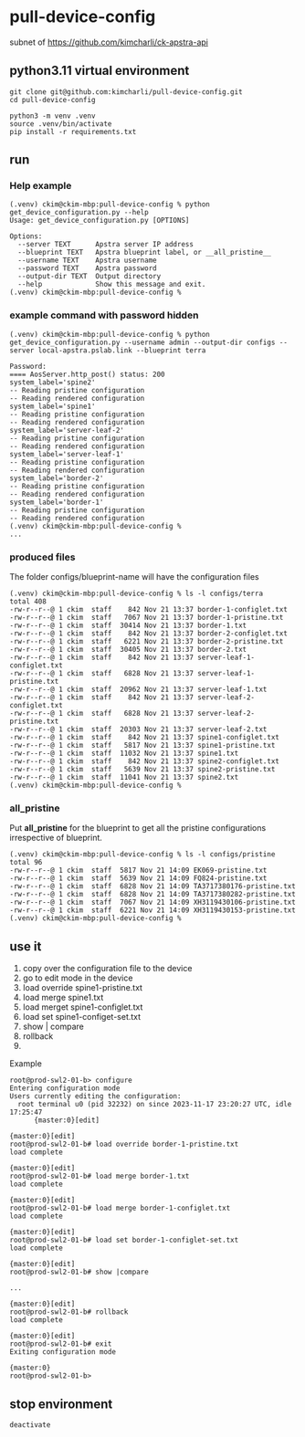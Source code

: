 # pull-device-config

subnet of https://github.com/kimcharli/ck-apstra-api

## python3.11 virtual environment

```
git clone git@github.com:kimcharli/pull-device-config.git
cd pull-device-config

python3 -m venv .venv
source .venv/bin/activate
pip install -r requirements.txt  
```

## run

### Help example
```
(.venv) ckim@ckim-mbp:pull-device-config % python get_device_configuration.py --help
Usage: get_device_configuration.py [OPTIONS]

Options:
  --server TEXT      Apstra server IP address
  --blueprint TEXT   Apstra blueprint label, or __all_pristine__
  --username TEXT    Apstra username
  --password TEXT    Apstra password
  --output-dir TEXT  Output directory
  --help             Show this message and exit.
(.venv) ckim@ckim-mbp:pull-device-config % 
```

### example command with password hidden
```
(.venv) ckim@ckim-mbp:pull-device-config % python get_device_configuration.py --username admin --output-dir configs --server local-apstra.pslab.link --blueprint terra

Password: 
==== AosServer.http_post() status: 200
system_label='spine2'
-- Reading pristine configuration
-- Reading rendered configuration
system_label='spine1'
-- Reading pristine configuration
-- Reading rendered configuration
system_label='server-leaf-2'
-- Reading pristine configuration
-- Reading rendered configuration
system_label='server-leaf-1'
-- Reading pristine configuration
-- Reading rendered configuration
system_label='border-2'
-- Reading pristine configuration
-- Reading rendered configuration
system_label='border-1'
-- Reading pristine configuration
-- Reading rendered configuration
(.venv) ckim@ckim-mbp:pull-device-config % 
...

```

### produced files
The folder configs/blueprint-name will have the configuration files
```
(.venv) ckim@ckim-mbp:pull-device-config % ls -l configs/terra
total 408
-rw-r--r--@ 1 ckim  staff    842 Nov 21 13:37 border-1-configlet.txt
-rw-r--r--@ 1 ckim  staff   7067 Nov 21 13:37 border-1-pristine.txt
-rw-r--r--@ 1 ckim  staff  30414 Nov 21 13:37 border-1.txt
-rw-r--r--@ 1 ckim  staff    842 Nov 21 13:37 border-2-configlet.txt
-rw-r--r--@ 1 ckim  staff   6221 Nov 21 13:37 border-2-pristine.txt
-rw-r--r--@ 1 ckim  staff  30405 Nov 21 13:37 border-2.txt
-rw-r--r--@ 1 ckim  staff    842 Nov 21 13:37 server-leaf-1-configlet.txt
-rw-r--r--@ 1 ckim  staff   6828 Nov 21 13:37 server-leaf-1-pristine.txt
-rw-r--r--@ 1 ckim  staff  20962 Nov 21 13:37 server-leaf-1.txt
-rw-r--r--@ 1 ckim  staff    842 Nov 21 13:37 server-leaf-2-configlet.txt
-rw-r--r--@ 1 ckim  staff   6828 Nov 21 13:37 server-leaf-2-pristine.txt
-rw-r--r--@ 1 ckim  staff  20303 Nov 21 13:37 server-leaf-2.txt
-rw-r--r--@ 1 ckim  staff    842 Nov 21 13:37 spine1-configlet.txt
-rw-r--r--@ 1 ckim  staff   5817 Nov 21 13:37 spine1-pristine.txt
-rw-r--r--@ 1 ckim  staff  11032 Nov 21 13:37 spine1.txt
-rw-r--r--@ 1 ckim  staff    842 Nov 21 13:37 spine2-configlet.txt
-rw-r--r--@ 1 ckim  staff   5639 Nov 21 13:37 spine2-pristine.txt
-rw-r--r--@ 1 ckim  staff  11041 Nov 21 13:37 spine2.txt
(.venv) ckim@ckim-mbp:pull-device-config %
```

### __all_pristine__

Put __all_pristine__ for the blueprint to get all the pristine configurations irrespective of blueprint.

```
(.venv) ckim@ckim-mbp:pull-device-config % ls -l configs/pristine                  
total 96
-rw-r--r--@ 1 ckim  staff  5817 Nov 21 14:09 EK069-pristine.txt
-rw-r--r--@ 1 ckim  staff  5639 Nov 21 14:09 FQ824-pristine.txt
-rw-r--r--@ 1 ckim  staff  6828 Nov 21 14:09 TA3717380176-pristine.txt
-rw-r--r--@ 1 ckim  staff  6828 Nov 21 14:09 TA3717380282-pristine.txt
-rw-r--r--@ 1 ckim  staff  7067 Nov 21 14:09 XH3119430106-pristine.txt
-rw-r--r--@ 1 ckim  staff  6221 Nov 21 14:09 XH3119430153-pristine.txt
(.venv) ckim@ckim-mbp:pull-device-config % 
```


## use it

1. copy over the configuration file to the device
2. go to edit mode in the device
3. load override spine1-pristine.txt
4. load merge spine1.txt
5. load merget spine1-configlet.txt
6. load set spine1-configet-set.txt
7. show | compare
8. rollback
9. 

Example
```
root@prod-swl2-01-b> configure 
Entering configuration mode
Users currently editing the configuration:
  root terminal u0 (pid 32232) on since 2023-11-17 23:20:27 UTC, idle 17:25:47
      {master:0}[edit]

{master:0}[edit]
root@prod-swl2-01-b# load override border-1-pristine.txt 
load complete

{master:0}[edit]
root@prod-swl2-01-b# load merge border-1.txt 
load complete

{master:0}[edit]
root@prod-swl2-01-b# load merge border-1-configlet.txt 
load complete

{master:0}[edit]
root@prod-swl2-01-b# load set border-1-configlet-set.txt 
load complete

{master:0}[edit]
root@prod-swl2-01-b# show |compare 

...

{master:0}[edit]
root@prod-swl2-01-b# rollback 
load complete

{master:0}[edit]
root@prod-swl2-01-b# exit 
Exiting configuration mode

{master:0}
root@prod-swl2-01-b> 
```

## stop environment

```
deactivate
```
